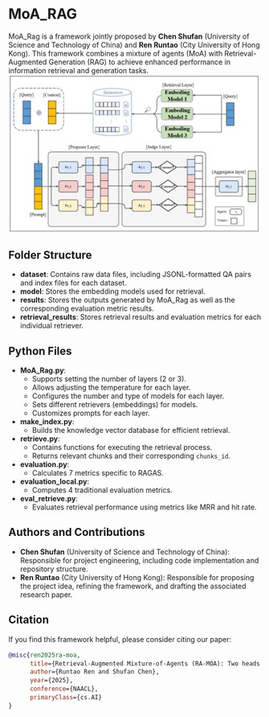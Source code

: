 # MoA_RAG
MoA_Rag is a framework jointly proposed by **Chen Shufan** (University of Science and Technology of China) and **Ren Runtao** (City University of Hong Kong). This framework combines a mixture of agents (MoA) with Retrieval-Augmented Generation (RAG) to achieve enhanced performance in information retrieval and generation tasks.
![Framework](framework.png)
## Folder Structure
- **dataset**: Contains raw data files, including JSONL-formatted QA pairs and index files for each dataset.
- **model**: Stores the embedding models used for retrieval.
- **results**: Stores the outputs generated by MoA_Rag as well as the corresponding evaluation metric results.
- **retrieval_results**: Stores retrieval results and evaluation metrics for each individual retriever.

## Python Files
- **MoA_Rag.py**: 
    - Supports setting the number of layers (2 or 3).
    - Allows adjusting the temperature for each layer.
    - Configures the number and type of models for each layer.
    - Sets different retrievers (embeddings) for models.
    - Customizes prompts for each layer.
- **make_index.py**: 
    - Builds the knowledge vector database for efficient retrieval.
- **retrieve.py**: 
    - Contains functions for executing the retrieval process.
    - Returns relevant chunks and their corresponding `chunks_id`.
- **evaluation.py**: 
    - Calculates 7 metrics specific to RAGAS.
- **evaluation_local.py**: 
    - Computes 4 traditional evaluation metrics.
- **eval_retrieve.py**: 
    - Evaluates retrieval performance using metrics like MRR and hit rate.
## Authors and Contributions
- **Chen Shufan** (University of Science and Technology of China): Responsible for project engineering, including code implementation and repository structure.
- **Ren Runtao** (City University of Hong Kong): Responsible for proposing the project idea, refining the framework, and drafting the associated research paper.
## Citation
If you find this framework helpful, please consider citing our paper:

```bibtex
@misc{ren2025ra-moa,
      title={Retrieval-Augmented Mixture-of-Agents (RA-MOA): Two heads are better than one}, 
      author={Runtao Ren and Shufan Chen},
      year={2025},
      conference={NAACL},
      primaryClass={cs.AI}
}

